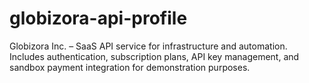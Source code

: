 # globizora-api-profile
Globizora Inc. – SaaS API service for infrastructure and automation. Includes authentication, subscription plans, API key management, and sandbox payment integration for demonstration purposes.
